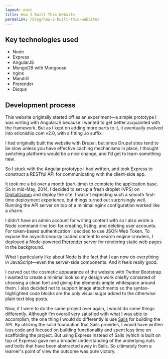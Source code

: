 ```yaml
---
layout: post
title: How I Built This Website
permalink: /blog/how-i-built-this-website/
---
```


## Key technologies used

* Node
* Express
* AngularJS
* MongoDB with Mongoose
* nginx
* Mandrill
* Prerender
* Disqus

## Development process

This website originally started off as an experiment—a simple prototype I was writing with AngularJS because I wanted to get better acquainted with the framework. But as I kept on adding more parts to it, it eventually evolved into ericnishio.com v2.0, with a fitting .io suffix.

I had originally built the website with Drupal, but since Drupal sites tend to be slow unless you have effective caching mechanisms in place, I thought switching platforms would be a nice change, and I'd get to learn something new.

So I stuck with the Angular prototype I had written, and took Express to construct a RESTful API for communicating with the client-side app.

It took me a bit over a month (part-time) to complete the application base. So in mid-May,  2014, I decided to set up a fresh droplet (VPS) on [DigitalOcean](https://www.digitalocean.com/?refcode=fbbb0e38c242) and deploy the site. I wasn't expecting such a smooth first-time deployment experience, but things turned out surprisingly well. Running the API server on top of a minimal nginx configuration worked like a charm.

I didn't have an admin account for writing content with so I also wrote a Node command-line tool for creating, listing, and deleting user accounts. For token-based authentication I decided to use JSON Web Token. To expose the asynchronously loaded content to search engine crawlers, I deployed a Node-powered [Prerender](http://prerender.io) server for rendering static web pages in the background.

What I particularly like about Node is the fact that I can now do everything in JavaScript—even the server-side components. And it feels really good.

I carved out the cosmetic appearance of the website with Twitter Bootstrap. I wanted to create a minimal look so my design work chiefly consisted of  choosing a clean font and giving the elements ample whitespace around them. I also decided not to support image attachments so the syntax-highlighted code blocks are the only visual sugar added to the otherwise plain text blog posts.

Now, if I were to do the same project over again, I would do some things differently. Although I'm overall very satisfied with what I was able to accomplish, the one thing I would do differently is use [Sails](http://sailsjs.org) for building the API. By utilizing the solid foundation that Sails provides, I would have written less code and focused on building functionality and spent less time on scaffolding the project. But using Express instead of Sails (which is built on top of Express) gave me a broader understanding of the underlying nuts and bolts that have been abstracted away in Sails. So ultimately from a learner's point of view the outcome was pure victory.

